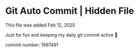 # Git Auto Commit | Hidden File

This file was added Feb 12, 2025

Just for fun and keeping my daily git commit active 🤪

commit number: 1997491
